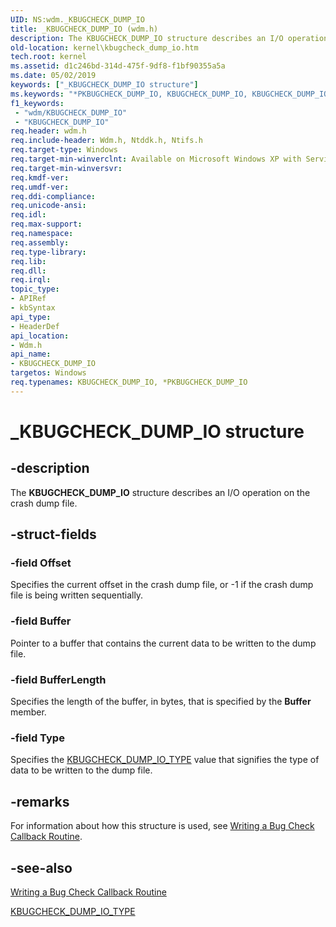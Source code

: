 ```yaml
---
UID: NS:wdm._KBUGCHECK_DUMP_IO
title: _KBUGCHECK_DUMP_IO (wdm.h)
description: The KBUGCHECK_DUMP_IO structure describes an I/O operation on the crash dump file.
old-location: kernel\kbugcheck_dump_io.htm
tech.root: kernel
ms.assetid: d1c246bd-314d-475f-9df8-f1bf90355a5a
ms.date: 05/02/2019
keywords: ["_KBUGCHECK_DUMP_IO structure"]
ms.keywords: "*PKBUGCHECK_DUMP_IO, KBUGCHECK_DUMP_IO, KBUGCHECK_DUMP_IO structure [Kernel-Mode Driver Architecture], PKBUGCHECK_DUMP_IO, PKBUGCHECK_DUMP_IO structure pointer [Kernel-Mode Driver Architecture], _KBUGCHECK_DUMP_IO, kernel.kbugcheck_dump_io, kstruct_c_a6201416-346e-4100-882c-329dd3ae1843.xml, wdm/KBUGCHECK_DUMP_IO, wdm/PKBUGCHECK_DUMP_IO"
f1_keywords:
 - "wdm/KBUGCHECK_DUMP_IO"
 - "KBUGCHECK_DUMP_IO"
req.header: wdm.h
req.include-header: Wdm.h, Ntddk.h, Ntifs.h
req.target-type: Windows
req.target-min-winverclnt: Available on Microsoft Windows XP with Service Pack 1 (SP1), Windows Server 2003, and later versions of the Windows operating system.
req.target-min-winversvr: 
req.kmdf-ver: 
req.umdf-ver: 
req.ddi-compliance: 
req.unicode-ansi: 
req.idl: 
req.max-support: 
req.namespace: 
req.assembly: 
req.type-library: 
req.lib: 
req.dll: 
req.irql: 
topic_type:
- APIRef
- kbSyntax
api_type:
- HeaderDef
api_location:
- Wdm.h
api_name:
- KBUGCHECK_DUMP_IO
targetos: Windows
req.typenames: KBUGCHECK_DUMP_IO, *PKBUGCHECK_DUMP_IO
---
```


# _KBUGCHECK_DUMP_IO structure

## -description

The <b>KBUGCHECK_DUMP_IO</b> structure describes an I/O operation on the crash dump file.

## -struct-fields

### -field Offset

Specifies the current offset in the crash dump file, or -1 if the crash dump file is being written sequentially.

### -field Buffer

Pointer to a buffer that contains the current data to be written to the dump file.

### -field BufferLength

Specifies the length of the buffer, in bytes, that is specified by the <b>Buffer</b> member.

### -field Type

Specifies the <a href="https://docs.microsoft.com/windows-hardware/drivers/ddi/wdm/ne-wdm-_kbugcheck_dump_io_type">KBUGCHECK_DUMP_IO_TYPE</a> value that signifies the type of data to be written to the dump file.

## -remarks

For information about how this structure is used, see <a href="https://docs.microsoft.com/windows-hardware/drivers/kernel/writing-a-bug-check-callback-routine">Writing a Bug Check Callback Routine</a>.

## -see-also

<a href="https://docs.microsoft.com/windows-hardware/drivers/kernel/writing-a-bug-check-callback-routine">Writing a Bug Check Callback Routine</a>

<a href="https://docs.microsoft.com/windows-hardware/drivers/ddi/wdm/ne-wdm-_kbugcheck_dump_io_type">KBUGCHECK_DUMP_IO_TYPE</a>
